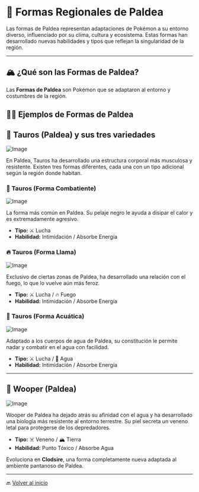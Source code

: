 
# 🌄 Formas Regionales de Paldea  

Las formas de Paldea representan adaptaciones de Pokémon a su entorno diverso, influenciado por su clima, cultura y ecosistema. Estas formas han desarrollado nuevas habilidades y tipos que reflejan la singularidad de la región.  

---

## 🏔️ ¿Qué son las Formas de Paldea?  
Las **Formas de Paldea** son Pokémon que se adaptaron al entorno y costumbres de la región.

## 🏴‍☠️ Ejemplos de Formas de Paldea

## 🐂 Tauros (Paldea) y sus tres variedades

![Image](https://github.com/user-attachments/assets/c809171c-1dfd-4da3-88ba-c8b9b11ab608)

En Paldea, Tauros ha desarrollado una estructura corporal más musculosa y resistente. Existen tres formas diferentes, cada una con un tipo adicional según la región donde habitan.  

### 🔹 Tauros (Forma Combatiente)  

![Image](https://github.com/user-attachments/assets/a0ab4b9a-8bb2-4ce4-8341-8a590329e2d0)

La forma más común en Paldea. Su pelaje negro le ayuda a disipar el calor y es extremadamente agresivo.  

- **Tipo:** ⚔️ Lucha  
- **Habilidad:** Intimidación / Absorbe Energía  


### 🔥 Tauros (Forma Llama)  

![Image](https://github.com/user-attachments/assets/067f327e-3d14-49bb-b1e3-da3917d3a6c4)

Exclusivo de ciertas zonas de Paldea, ha desarrollado una relación con el fuego, lo que lo vuelve aún más feroz.  

- **Tipo:** ⚔️ Lucha / 🔥 Fuego  
- **Habilidad:** Intimidación / Absorbe Energía


### 🌊 Tauros (Forma Acuática) 

![Image](https://github.com/user-attachments/assets/8fb52416-23e7-4ce5-ad9f-c566236462bc)

Adaptado a los cuerpos de agua de Paldea, su constitución le permite nadar y combatir en el agua con facilidad.  

- **Tipo:** ⚔️ Lucha / 🌊 Agua  
- **Habilidad:** Intimidación / Absorbe Energía  

---

## 🦎 Wooper (Paldea)  

![Image](https://github.com/user-attachments/assets/dea69426-9883-4cb4-ac9e-a5dd1a30a493)

Wooper de Paldea ha dejado atrás su afinidad con el agua y ha desarrollado una biología más resistente al entorno terrestre. Su piel secreta un veneno letal para protegerse de los depredadores.  

- **Tipo:** ☠️ Veneno / 🏔️ Tierra  
- **Habilidad:** Punto Tóxico / Absorbe Agua  

Evoluciona en **Clodsire**, una forma completamente nueva adaptada al ambiente pantanoso de Paldea.  

---

🔙 [Volver al inicio](https://mvillegasuc.github.io/Proyecto_CS/VENCES/)

